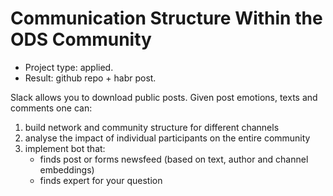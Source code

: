 # Communication Structure Within the ODS Community

* Project type: applied.
* Result: github repo + habr post.

Slack allows you to download public posts. Given post emotions, texts and comments one can:
1. build network and community structure for different channels
2. analyse the impact of individual participants on the entire community
3. implement bot that:
    * finds post or forms newsfeed (based on text, author and channel embeddings)
    * finds expert for your question